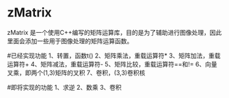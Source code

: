 # zMatrix

zMatrix 是一个使用C++编写的矩阵运算库，目的是为了辅助进行图像处理，因此里面会添加一些用于图像处理的矩阵运算函数。

#已经实现功能
1、转置，函数t()
2、矩阵乘法，重载运算符*
3、矩阵加法，重载运算符+
4、矩阵减法，重载运算符-
5、矩阵比较，重载运算符==和!=
6、向量叉乘，即两个(1,3)矩阵的叉积
7、卷积，(3,3)卷积核

#即将实现的功能
1、求逆
2、数乘
3、卷积
